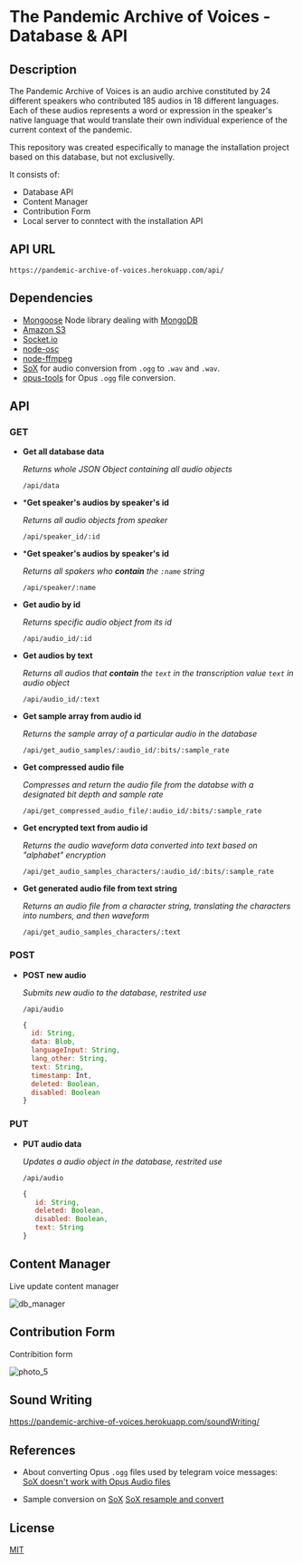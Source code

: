 # The Pandemic Archive of Voices - Database & API

## Description

The Pandemic Archive of Voices is an audio archive constituted by 24 different speakers who contributed 185 audios in 18 different languages. Each of these audios represents a word or expression in the speaker's native language that would translate their own individual experience of the current context of the pandemic.

This repository was created especifically to manage the installation project based on this database, but not exclusivelly.

It consists of:
- Database API
- Content Manager
- Contribution Form
- Local server to conntect with the installation API

## API URL

`https://pandemic-archive-of-voices.herokuapp.com/api/`

## Dependencies

- [Mongoose](https://mongoosejs.com/docs/) Node library dealing with [MongoDB](https://www.mongodb.com/)
- [Amazon S3](https://aws.amazon.com/s3/)
- [Socket.io](https://socket.io/)
- [node-osc](https://www.npmjs.com/package/node-osc)
- [node-ffmpeg](https://www.npmjs.com/package/ffmpeg)
- [SoX](http://sox.sourceforge.net/) for audio conversion from `.ogg` to `.wav` and `.wav`.
- [opus-tools](https://opus-codec.org/downloads/) for Opus `.ogg` file conversion.

## API

### GET 

* **Get all database data**

  *Returns whole JSON Object containing all audio objects*  

  `/api/data`

* ***Get speaker's audios by speaker's id**

  *Returns all audio objects from speaker*  

  `/api/speaker_id/:id`

* ***Get speaker's audios by speaker's id**
  
  *Returns all spakers who **contain** the `:name` string*

  `/api/speaker/:name`

* **Get audio by id**

  *Returns specific audio object from its id*  

  `/api/audio_id/:id`

* **Get audios by text**
  
  *Returns all audios that **contain** the `text` in the transcription value `text` in audio object*

  `/api/audio_id/:text`

* **Get sample array from audio id**
  
  *Returns the sample array of a particular audio in the database*

  `/api/get_audio_samples/:audio_id/:bits/:sample_rate`

* **Get compressed audio file**
  
  *Compresses and return the audio file from the databse with a designated bit depth and sample rate*

  `/api/get_compressed_audio_file/:audio_id/:bits/:sample_rate`

* **Get encrypted text from audio id**
   
   *Returns the audio waveform data converted into text based on "alphabet" encryption*
   
   `/api/get_audio_samples_characters/:audio_id/:bits/:sample_rate`

* **Get generated audio file from text string**
  
  *Returns an audio file from a character string, translating the characters into numbers, and then waveform*

  `/api/get_audio_samples_characters/:text`



### POST

* **POST new audio**
   
  *Submits new audio to the database, restrited use*

  `/api/audio`

  ```Javascript
  {
    id: String,
    data: Blob,
    languageInput: String,
    lang_other: String,
    text: String,
    timestamp: Int,
    deleted: Boolean,
    disabled: Boolean
  }
  ```

### PUT

* **PUT audio data**

  *Updates a audio object in the database, restrited use*

  `/api/audio`

  ```Javascript
  {
     id: String,
     deleted: Boolean,
     disabled: Boolean,
     text: String
  }
  ```

## Content Manager

Live update content manager

![db_manager](https://user-images.githubusercontent.com/4967860/137624208-6598e592-0325-41b5-b965-273a0b5de319.PNG)


## Contribution Form

Contribition form

![photo_5](https://user-images.githubusercontent.com/4967860/137624225-b6dff4d3-d174-4f1d-bcfa-34f710e512ba.jpg)


## Sound Writing

https://pandemic-archive-of-voices.herokuapp.com/soundWriting/


## References

- About converting Opus `.ogg` files used by telegram voice messages: [SoX doesn't work with Opus Audio files](https://stackoverflow.com/questions/22322372/sox-doesnt-work-with-opus-audio-files)

- Sample conversion on [SoX](http://sox.sourceforge.net/) [SoX resample and convert](https://stackoverflow.com/questions/23980283/sox-resample-and-convert)

## License

[MIT](https://opensource.org/licenses/MIT)
